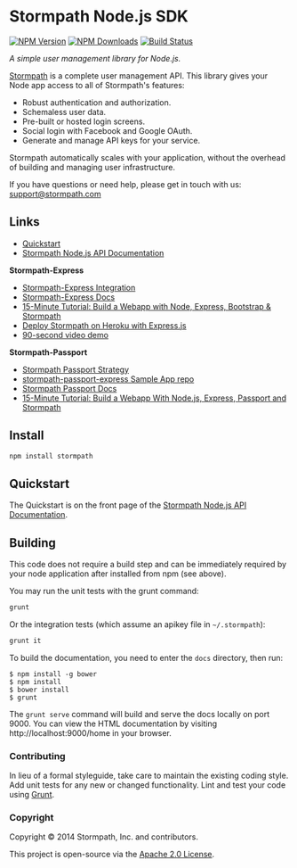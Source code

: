# Stormpath Node.js SDK

[![NPM Version](https://img.shields.io/npm/v/stormpath.svg?style=flat)](https://npmjs.org/package/stormpath)
[![NPM Downloads](http://img.shields.io/npm/dm/stormpath.svg?style=flat)](https://npmjs.org/package/stormpath)
[![Build Status](https://img.shields.io/travis/stormpath/stormpath-sdk-node.svg?style=flat)](https://travis-ci.org/stormpath/stormpath-sdk-node)

*A simple user management library for Node.js.*

[Stormpath](https://stormpath.com) is a complete user management API.  This
library gives your Node app access to all of Stormpath's features:

- Robust authentication and authorization.
- Schemaless user data.
- Pre-built or hosted login screens.
- Social login with Facebook and Google OAuth.
- Generate and manage API keys for your service.

Stormpath automatically scales with your application, without the overhead of
building and managing user infrastructure.

If you have questions or need help, please get in touch with us:
[support@stormpath.com](mailto:support@stormpath.com)


## Links
+ [Quickstart](http://docs.stormpath.com/nodejs/quickstart/)
+ [Stormpath Node.js API Documentation](http://docs.stormpath.com/nodejs/api)

**Stormpath-Express**
+ [Stormpath-Express Integration](https://github.com/stormpath/stormpath-express)
+ [Stormpath-Express Docs](https://docs.stormpath.com/nodejs/express/)
+ [15-Minute Tutorial: Build a Webapp with Node, Express, Bootstrap & Stormpath](https://stormpath.com/blog/build-nodejs-express-stormpath-app/)
+ [Deploy Stormpath on Heroku with Express.js](https://github.com/stormpath/stormpath-heroku-express-sample)
+ [90-second video demo](https://www.youtube.com/watch?v=58wZyVaGR2c)

**Stormpath-Passport**
+ [Stormpath Passport Strategy](https://github.com/stormpath/passport-stormpath)
+ [stormpath-passport-express Sample App repo](https://github.com/stormpath/stormpath-passport-express-sample)
+ [Stormpath Passport Docs](https://docs.stormpath.com/nodejs/passport/)
+ [15-Minute Tutorial: Build a Webapp With Node.js, Express, Passport and Stormpath](https://stormpath.com/blog/build-app-nodejs-express-passport-stormpath/)


## Install

```bash
npm install stormpath
```

## Quickstart

The Quickstart is on the front page of the [Stormpath Node.js API Documentation](http://docs.stormpath.com/nodejs/api).


## Building

This code does not require a build step and can be immediately required by your node application after installed from npm (see above).

You may run the unit tests with the grunt command:

```bash
grunt
```

Or the integration tests (which assume an apikey file in `~/.stormpath`):

```bash
grunt it
```

To build the documentation, you need to enter the `docs` directory, then run:

```console
$ npm install -g bower
$ npm install
$ bower install
$ grunt
```

The `grunt serve` command will build and serve the docs locally on port 9000.  You can
view the HTML documentation by visiting http://localhost:9000/home in your browser.


### Contributing
In lieu of a formal styleguide, take care to maintain the existing coding style. Add unit tests for any new or changed functionality. Lint and test your code using [Grunt](http://gruntjs.com/).

### Copyright

Copyright &copy; 2014 Stormpath, Inc. and contributors.

This project is open-source via the [Apache 2.0 License](http://www.apache.org/licenses/LICENSE-2.0).
